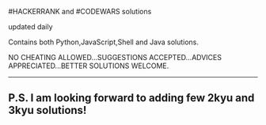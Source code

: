 #HACKERRANK and #CODEWARS solutions

updated daily

Contains both Python,JavaScript,Shell and Java solutions.

NO CHEATING ALLOWED...SUGGESTIONS ACCEPTED...ADVICES APPRECIATED...BETTER SOLUTIONS WELCOME.

---------------------------------------
P.S. I am looking forward to adding few 2kyu and 3kyu solutions!
---------------------------------------
